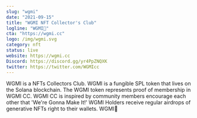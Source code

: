 ```yaml
---
slug: "wgmi"
date: "2021-09-15"
title: "WGMI NFT Collector's Club"
logline: "WGMI🤝"
cta: "https://wgmi.cc"
logo: /img/wgmi.svg
category: nft
status: live
website: https://wgmi.cc
Discord: https://discord.gg/yr4PpZNQXK
twitter: https://twitter.com/WGMIcc
---
```


WGMI is a NFTs Collectors Club. WGMI is a fungible SPL token that lives on the Solana blockchain. The WGMI token represents proof of membership in WGMI CC.
WGMI CC is inspired by community members encourage each other that 'We're Gonna Make It!' WGMI Holders receive regular airdrops of generative NFTs right to their wallets.
WGMI🤝
